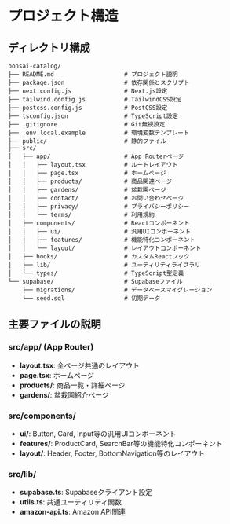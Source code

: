 # プロジェクト構造

## ディレクトリ構成

```
bonsai-catalog/
├── README.md                    # プロジェクト説明
├── package.json                 # 依存関係とスクリプト
├── next.config.js               # Next.js設定
├── tailwind.config.js           # TailwindCSS設定
├── postcss.config.js            # PostCSS設定
├── tsconfig.json                # TypeScript設定
├── .gitignore                   # Git無視設定
├── .env.local.example           # 環境変数テンプレート
├── public/                      # 静的ファイル
├── src/
│   ├── app/                     # App Routerページ
│   │   ├── layout.tsx           # ルートレイアウト
│   │   ├── page.tsx             # ホームページ
│   │   ├── products/            # 商品関連ページ
│   │   ├── gardens/             # 盆栽園ページ
│   │   ├── contact/             # お問い合わせページ
│   │   ├── privacy/             # プライバシーポリシー
│   │   └── terms/               # 利用規約
│   ├── components/              # Reactコンポーネント
│   │   ├── ui/                  # 汎用UIコンポーネント
│   │   ├── features/            # 機能特化コンポーネント
│   │   └── layout/              # レイアウトコンポーネント
│   ├── hooks/                   # カスタムReactフック
│   ├── lib/                     # ユーティリティライブラリ
│   └── types/                   # TypeScript型定義
└── supabase/                    # Supabaseファイル
    ├── migrations/              # データベースマイグレーション
    └── seed.sql                 # 初期データ
```

## 主要ファイルの説明

### src/app/ (App Router)
- **layout.tsx**: 全ページ共通のレイアウト
- **page.tsx**: ホームページ
- **products/**: 商品一覧・詳細ページ
- **gardens/**: 盆栽園紹介ページ

### src/components/
- **ui/**: Button, Card, Input等の汎用UIコンポーネント
- **features/**: ProductCard, SearchBar等の機能特化コンポーネント
- **layout/**: Header, Footer, BottomNavigation等のレイアウト

### src/lib/
- **supabase.ts**: Supabaseクライアント設定
- **utils.ts**: 共通ユーティリティ関数
- **amazon-api.ts**: Amazon API関連